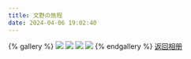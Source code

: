 ```yaml
---
title: 文野の旅程
date: 2024-04-06 19:02:40
---
```

{% gallery %}
![](https://picx.zhimg.com/80/v2-2294f6336abebd30fa17a23b9513294b_1440w.jpeg)
![](https://pica.zhimg.com/80/v2-3618e90f0a715f120b4cb7bf38f54c00_1440w.jpeg)
![](https://pica.zhimg.com/80/v2-e7a35d536823255c4c5664a528d6a9ef_1440w.jpeg)
![](https://pica.zhimg.com/80/v2-61ae3b1d1a47982424f288bb2ffdf180_1440w.png)
{% endgallery %}
[返回相册](/Gallery)
